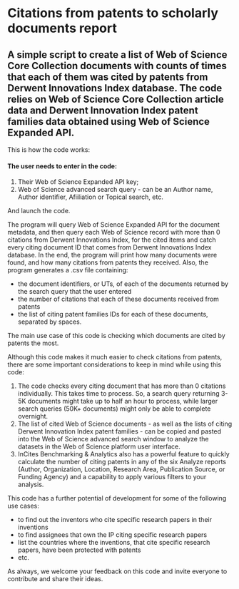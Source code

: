 # Citations from patents to scholarly documents report


## A simple script to create a list of Web of Science Core Collection documents with counts of times that each of them was cited by patents from Derwent Innovations Index database. The code relies on Web of Science Core Collection article data and Derwent Innovation Index patent families data obtained using Web of Science Expanded API.

This is how the code works:

#### The user needs to enter in the code:
1. Their Web of Science Expanded API key;
2. Web of Science advanced search query - can be an Author name, Author identifier, Afiiliation or Topical search, etc.

And launch the code.

The program will query Web of Science Expanded API for the document metadata, and then query each Web of Science record with more than 0 citations from Derwent Innovations Index, for the cited items and catch every citing document ID that comes from Derwent Innovations Index database. In the end, the program will print how many documents were found, and how many citations from patents they received. Also, the program generates a .csv file containing:
- the document identifiers, or UTs, of each of the documents returned by the search query that the user entered
- the number of citations that each of these documents received from patents
- the list of citing patent families IDs for each of these documents, separated by spaces.

The main use case of this code is checking which documents are cited by patents the most.

Although this code makes it much easier to check citations from patents, there are some important considerations to keep in mind while using this code:
1. The code checks every citing document that has more than 0 citations individually. This takes time to process. So, a search query returning 3-5K documents might take up to half an hour to process, while larger search queries (50K+ documents) might only be able to complete overnight.
2. The list of cited Web of Science documents - as well as the lists of citing Derwent Innovation Index patent families - can be copied and pasted into the Web of Science advanced search window to analyze the datasets in the Web of Science platform user interface.
3. InCites Benchmarking & Analytics also has a powerful feature to quickly calculate the number of citing patents in any of the six Analyze reports (Author, Organization, Location, Research Area, Publication Source, or Funding Agency) and a capability to apply various filters to your analysis.

This code has a further potential of development for some of the following use cases:
- to find out the inventors who cite specific research papers in their inventions
- to find assignees that own the IP citing specific research papers
- list the countries where the inventions, that cite specific research papers, have been protected with patents
- etc.

As always, we welcome your feedback on this code and invite everyone to contribute and share their ideas.